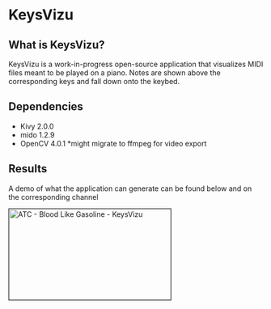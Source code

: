 # KeysVizu

## What is KeysVizu?

KeysVizu is a work-in-progress open-source application that visualizes MIDI files meant to be played on a piano. Notes are shown above the corresponding keys and fall down onto the keybed.

## Dependencies
- Kivy 2.0.0
- mido 1.2.9
- OpenCV 4.0.1 *might migrate to ffmpeg for video export

## Results
A demo of what the application can generate can be found below and on the corresponding channel

<a href="http://www.youtube.com/watch?feature=player_embedded&v=vIfca9RSyOE
" target="_blank"><img src="http://img.youtube.com/vi/vIfca9RSyOE/0.jpg" 
alt="ATC - Blood Like Gasoline - KeysVizu" width="320" height="180" border="1" /></a>
